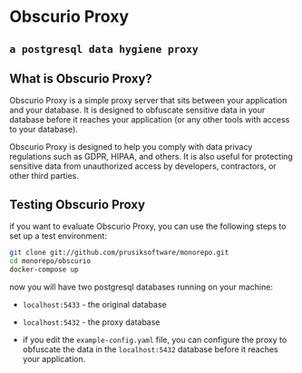 # Obscurio Proxy
## `a postgresql data hygiene proxy`

## What is Obscurio Proxy?
Obscurio Proxy is a simple proxy server that sits between your application and your database. It is designed to obfuscate sensitive data in your database before it reaches your application (or any other tools with access to your database).

Obscurio Proxy is designed to help you comply with data privacy regulations such as GDPR, HIPAA, and others. It is also useful for protecting sensitive data from unauthorized access by developers, contractors, or other third parties.

## Testing Obscurio Proxy
if you want to evaluate Obscurio Proxy, you can use the following steps to set up a test environment:
```bash
git clone git://github.com/prusiksoftware/monorepo.git
cd monorepo/obscurio
docker-compose up
```
now you will have two postgresql databases running on your machine:
- `localhost:5433` - the original database
- `localhost:5432` - the proxy database

- if you edit the `example-config.yaml` file, you can configure the proxy to obfuscate the data in the `localhost:5432` database before it reaches your application.



